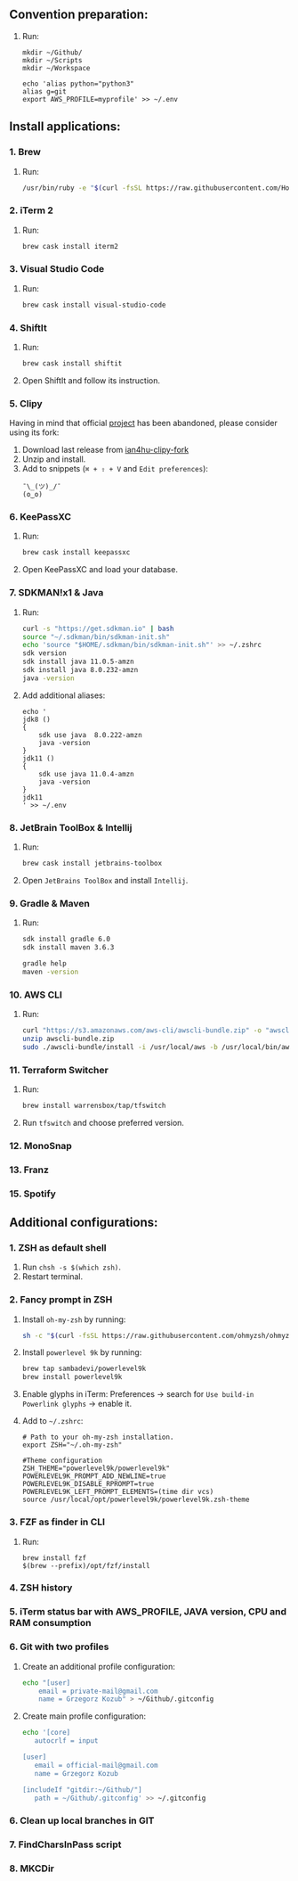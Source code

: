 ## Convention preparation:

1. Run:
    ```
    mkdir ~/Github/
    mkdir ~/Scripts
    mkdir ~/Workspace
       
    echo 'alias python="python3"
    alias g=git
    export AWS_PROFILE=myprofile' >> ~/.env
    ```

## Install applications:

### 1. Brew

1. Run:
    ```bash
    /usr/bin/ruby -e "$(curl -fsSL https://raw.githubusercontent.com/Homebrew/install/master/install)"
    ```

### 2. iTerm 2

1. Run:
    ```bash
    brew cask install iterm2
    ```

### 3. Visual Studio Code

1. Run:
    ```bash
    brew cask install visual-studio-code 
    ```

### 4. ShiftIt

1. Run:
    ```bash
    brew cask install shiftit
    ```
2. Open ShiftIt and follow its instruction. 

### 5. Clipy

Having in mind that official [project](https://github.com/Clipy/Clipy) has been abandoned, please consider using its fork:

1. Download last release from [ian4hu-clipy-fork](https://github.com/ian4hu/Clipy/releases)
2. Unzip and install.
3. Add to snippets (`⌘ + ⇧ + V` and `Edit preferences`):
    ```
    ¯\_(ツ)_/¯
    (ʘ‿ʘ)
    ```

### 6. KeePassXC

1. Run:

    ```bash
    brew cask install keepassxc
    ```
2. Open KeePassXC and load your database.

### 7. SDKMAN!x1 & Java

1. Run: 

    ```bash
    curl -s "https://get.sdkman.io" | bash
    source "~/.sdkman/bin/sdkman-init.sh"
    echo 'source "$HOME/.sdkman/bin/sdkman-init.sh"' >> ~/.zshrc
    sdk version
    sdk install java 11.0.5-amzn
    sdk install java 8.0.232-amzn
    java -version
    ```
2. Add additional aliases:
    ```
    echo '
    jdk8 ()
    {
        sdk use java  8.0.222-amzn
        java -version
    }
    jdk11 ()
    {
        sdk use java 11.0.4-amzn
        java -version
    }
    jdk11
    ' >> ~/.env
    ```

### 8. JetBrain ToolBox & Intellij

1. Run: 

    ```bash
    brew cask install jetbrains-toolbox
    ```
2. Open `JetBrains ToolBox` and install `Intellij`.

### 9. Gradle & Maven

1. Run:
    ```bash
    sdk install gradle 6.0
    sdk install maven 3.6.3
    
    gradle help
    maven -version
    ```
   
### 10. AWS CLI

1. Run:
    ```bash
    curl "https://s3.amazonaws.com/aws-cli/awscli-bundle.zip" -o "awscli-bundle.zip"
    unzip awscli-bundle.zip
    sudo ./awscli-bundle/install -i /usr/local/aws -b /usr/local/bin/aws
    ```
   
### 11. Terraform Switcher

1. Run:
    ```bash
    brew install warrensbox/tap/tfswitch
    ```
2. Run `tfswitch` and choose preferred version.    

### 12. MonoSnap
### 13. Franz
### 15. Spotify


## Additional configurations:

### 1. ZSH as default shell

1. Run `chsh -s $(which zsh)`.
2. Restart terminal.

### 2. Fancy prompt in ZSH

1. Install `oh-my-zsh` by running: 
    ```bash
    sh -c "$(curl -fsSL https://raw.githubusercontent.com/ohmyzsh/ohmyzsh/master/tools/install.sh)"
    ```
2. Install `powerlevel 9k` by running:
    ```bash
   brew tap sambadevi/powerlevel9k
   brew install powerlevel9k
   ```
   
3. Enable glyphs in iTerm: Preferences -> search for `Use build-in Powerlink glyphs` -> enable it.
4. Add to `~/.zshrc`:
    ```
    # Path to your oh-my-zsh installation.
    export ZSH="~/.oh-my-zsh"
    
    #Theme configuration
    ZSH_THEME="powerlevel9k/powerlevel9k"
    POWERLEVEL9K_PROMPT_ADD_NEWLINE=true
    POWERLEVEL9K_DISABLE_RPROMPT=true
    POWERLEVEL9K_LEFT_PROMPT_ELEMENTS=(time dir vcs)
    source /usr/local/opt/powerlevel9k/powerlevel9k.zsh-theme
    ``` 

### 3. FZF as finder in CLI

1. Run: 
    ```
    brew install fzf
    $(brew --prefix)/opt/fzf/install
   ```
   
### 4. ZSH history

### 5. iTerm status bar with AWS_PROFILE, JAVA version, CPU and RAM consumption

### 6. Git with two profiles

1. Create an additional profile configuration:

    ```bash
    echo "[user]
        email = private-mail@gmail.com
        name = Grzegorz Kozub" > ~/Github/.gitconfig
    ```
    
2. Create main profile configuration:

    ```bash
    echo '[core]
       autocrlf = input
    
    [user]
       email = official-mail@gmail.com
       name = Grzegorz Kozub
    
    [includeIf "gitdir:~/Github/"]
       path = ~/Github/.gitconfig' >> ~/.gitconfig
    ```

### 6. Clean up local branches in GIT

### 7. FindCharsInPass script

### 8. MKCDir

    




